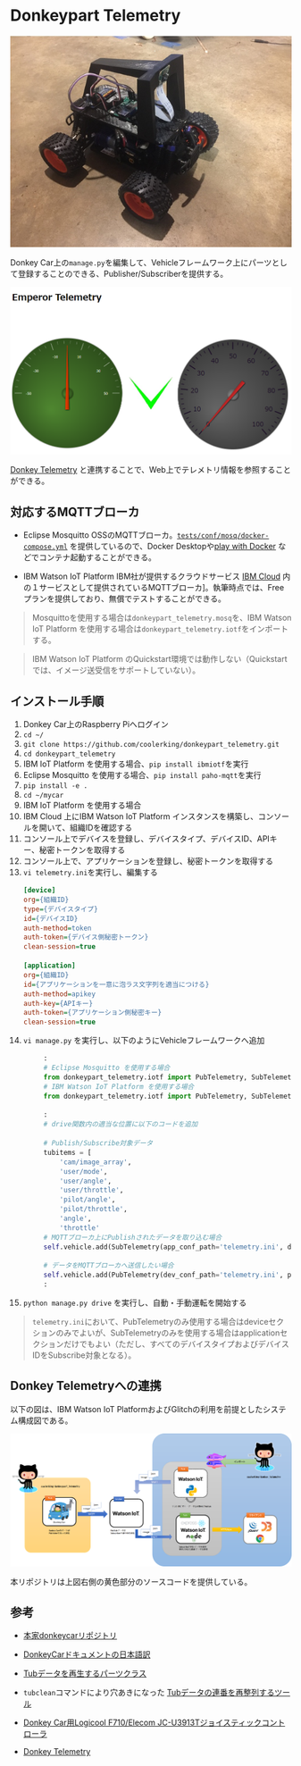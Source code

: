 # Donkeypart Telemetry

![Donkey Car](./assets/donkeycar.jpg)

Donkey Car上の`manage.py`を編集して、Vehicleフレームワーク上にパーツとして登録することのできる、Publisher/Subscriberを提供する。

![Donkey Telemetry](./assets/meter2.png)

[Donkey Telemetry](https://github.com/coolerking/donkey_telemetry) と連携することで、Web上でテレメトリ情報を参照することができる。

## 対応するMQTTブローカ

* Eclipse Mosquitto
   OSSのMQTTブローカ。[`tests/conf/mosq/docker-compose.yml`](./tests/conf/mosq/docker-compose.yml) を提供しているので、Docker Desktopや[play with Docker](https://labs.play-with-docker.com/) などでコンテナ起動することができる。


* IBM Watson IoT Platform
   IBM社が提供するクラウドサービス [IBM Cloud](https://cloud.ibm.com/registration) 内の１サービスとして提供されているMQTTブローカ]。執筆時点では、Freeプランを提供しており、無償でテストすることができる。

> Mosquittoを使用する場合は`donkeypart_telemetry.mosq`を、IBM Watson IoT Platform を使用する場合は`donkeypart_telemetry.iotf`をインポートする。

> IBM Watson IoT Platform のQuickstart環境では動作しない（Quickstartでは、イメージ送受信をサポートしていない）。

## インストール手順

1. Donkey Car上のRaspberry Piへログイン
2. `cd ~/`
3. `git clone https://github.com/coolerking/donkeypart_telemetry.git`
4. `cd donkeypart_telemetry`
5. IBM IoT Platform を使用する場合、`pip install ibmiotf`を実行
6. Eclipse Mosquitto を使用する場合、`pip install paho-mqtt`を実行
7. `pip install -e .`
8. `cd ~/mycar`
9. IBM IoT Platform を使用する場合
 1. IBM Cloud 上にIBM Watson IoT Platform インスタンスを構築し、コンソールを開いて、組織IDを確認する
 2. コンソール上でデバイスを登録し、デバイスタイプ、デバイスID、APIキー、秘密トークンを取得する
 3. コンソール上で、アプリケーションを登録し、秘密トークンを取得する
 4. `vi telemetry.ini`を実行し、編集する
    ```ini
    [device]
    org={組織ID}
    type={デバイスタイプ}
    id={デバイスID}
    auth-method=token
    auth-token={デバイス側秘密トークン}
    clean-session=true

    [application]
    org={組織ID}
    id={アプリケーションを一意に泡ラス文字列を適当につける}
    auth-method=apikey
    auth-key={APIキー}
    auth-token={アプリケーション側秘密キー}
    clean-session=true
    ```
9. `vi manage.py` を実行し、以下のようにVehicleフレームワークへ追加
   ```python
        :
        # Eclipse Mosquitto を使用する場合
        from donkeypart_telemetry.iotf import PubTelemetry, SubTelemetry
        # IBM Watson IoT Platform を使用する場合 
        from donkeypart_telemetry.iotf import PubTelemetry, SubTelemetry

        :
        # drive関数内の適当な位置に以下のコードを追加

        # Publish/Subscribe対象データ
        tubitems = [
            'cam/image_array',
            'user/mode',
            'user/angle',
            'user/throttle',
            'pilot/angle',
            'pilot/throttle',
            'angle',
            'throttle'
        # MQTTブローカ上にPublishされたデータを取り込む場合
        self.vehicle.add(SubTelemetry(app_conf_path='telemetry.ini', dev_conf_path='telemetry.ini'), outputs=tubitems)

        # データをMQTTブローカへ送信したい場合
        self.vehicle.add(PubTelemetry(dev_conf_path='telemetry.ini', pub_count=20), inputs=tubitems)
        :
   ```
10. `python manage.py drive` を実行し、自動・手動運転を開始する

> `telemetry.ini`において、PubTelemetryのみ使用する場合はdeviceセクションのみでよいが、SubTelemetryのみを使用する場合はapplicationセクションだけでもよい（ただし、すべてのデバイスタイプおよびデバイスIDをSubscribe対象となる）。

## Donkey Telemetryへの連携

以下の図は、IBM Watson IoT PlatformおよびGlitchの利用を前提としたシステム構成図である。

![システム構成](./assets/architecture.png)

本リポジトリは上図右側の黄色部分のソースコードを提供している。

## 参考

- [本家donkeycarリポジトリ](https://github.com/autorope/donkeycar)
- [DonkeyCarドキュメントの日本語訳](https://github.com/coolerking/donkeycar_jpdocs)
- [Tubデータを再生するパーツクラス](https://github.com/coolerking/donkeypart_tub_loader)
- `tubclean`コマンドにより穴あきになった [Tubデータの連番を再整列するツール](https://github.com/coolerking/tubarrange)
- [Donkey Car用Logicool F710/Elecom JC-U3913Tジョイスティックコントローラ](https://github.com/coolerking/donkeypart_game_controller)

- [Donkey Telemetry](https://github.com/coolerking/donkey_telemetry)